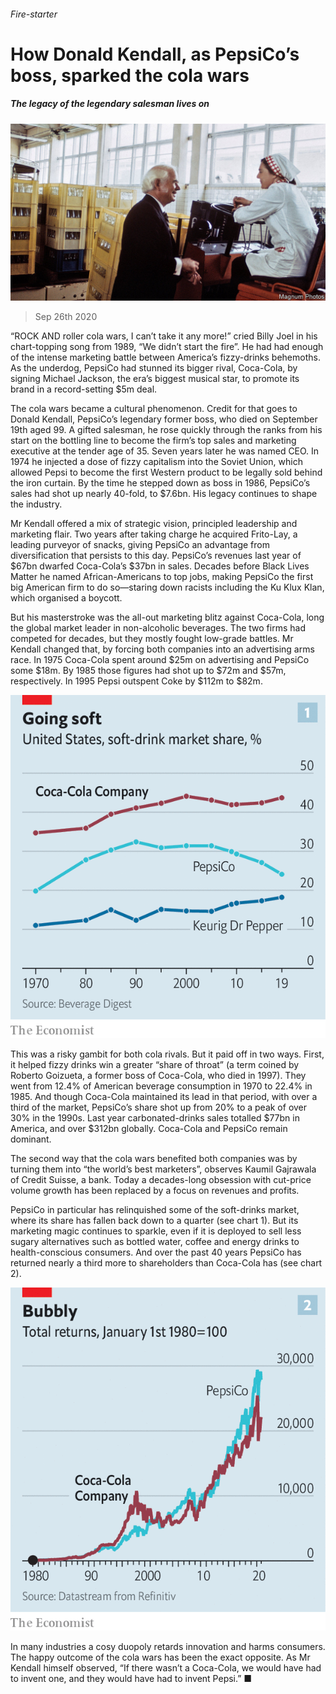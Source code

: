 ###### Fire-starter

# How Donald Kendall, as PepsiCo’s boss, sparked the cola wars 

##### The legacy of the legendary salesman lives on 

![image](images/20200926_WBP502.jpg) 

> Sep 26th 2020 

“ROCK AND roller cola wars, I can’t take it any more!” cried Billy Joel in his chart-topping song from 1989, “We didn’t start the fire”. He had had enough of the intense marketing battle between America’s fizzy-drinks behemoths. As the underdog, PepsiCo had stunned its bigger rival, Coca-Cola, by signing Michael Jackson, the era’s biggest musical star, to promote its brand in a record-setting $5m deal.

The cola wars became a cultural phenomenon. Credit for that goes to Donald Kendall, PepsiCo’s legendary former boss, who died on September 19th aged 99. A gifted salesman, he rose quickly through the ranks from his start on the bottling line to become the firm’s top sales and marketing executive at the tender age of 35. Seven years later he was named CEO. In 1974 he injected a dose of fizzy capitalism into the Soviet Union, which allowed Pepsi to become the first Western product to be legally sold behind the iron curtain. By the time he stepped down as boss in 1986, PepsiCo’s sales had shot up nearly 40-fold, to $7.6bn. His legacy continues to shape the industry.


Mr Kendall offered a mix of strategic vision, principled leadership and marketing flair. Two years after taking charge he acquired Frito-Lay, a leading purveyor of snacks, giving PepsiCo an advantage from diversification that persists to this day. PepsiCo’s revenues last year of $67bn dwarfed Coca-Cola’s $37bn in sales. Decades before Black Lives Matter he named African-Americans to top jobs, making PepsiCo the first big American firm to do so—staring down racists including the Ku Klux Klan, which organised a boycott.

But his masterstroke was the all-out marketing blitz against Coca-Cola, long the global market leader in non-alcoholic beverages. The two firms had competed for decades, but they mostly fought low-grade battles. Mr Kendall changed that, by forcing both companies into an advertising arms race. In 1975 Coca-Cola spent around $25m on advertising and PepsiCo some $18m. By 1985 those figures had shot up to $72m and $57m, respectively. In 1995 Pepsi outspent Coke by $112m to $82m.

![image](images/20200926_WBC759.png) 


This was a risky gambit for both cola rivals. But it paid off in two ways. First, it helped fizzy drinks win a greater “share of throat” (a term coined by Roberto Goizueta, a former boss of Coca-Cola, who died in 1997). They went from 12.4% of American beverage consumption in 1970 to 22.4% in 1985. And though Coca-Cola maintained its lead in that period, with over a third of the market, PepsiCo’s share shot up from 20% to a peak of over 30% in the 1990s. Last year carbonated-drinks sales totalled $77bn in America, and over $312bn globally. Coca-Cola and PepsiCo remain dominant.

The second way that the cola wars benefited both companies was by turning them into “the world’s best marketers”, observes Kaumil Gajrawala of Credit Suisse, a bank. Today a decades-long obsession with cut-price volume growth has been replaced by a focus on revenues and profits.

PepsiCo in particular has relinquished some of the soft-drinks market, where its share has fallen back down to a quarter (see chart 1). But its marketing magic continues to sparkle, even if it is deployed to sell less sugary alternatives such as bottled water, coffee and energy drinks to health-conscious consumers. And over the past 40 years PepsiCo has returned nearly a third more to shareholders than Coca-Cola has (see chart 2).

![image](images/20200926_WBC760.png) 


In many industries a cosy duopoly retards innovation and harms consumers. The happy outcome of the cola wars has been the exact opposite. As Mr Kendall himself observed, “If there wasn’t a Coca-Cola, we would have had to invent one, and they would have had to invent Pepsi.” ■

